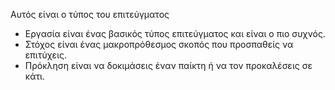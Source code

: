 Αυτός είναι ο τύπος του επιτεύγματος

* Εργασία είναι ένας βασικός τύπος επιτεύγματος και είναι ο πιο συχνός.
* Στόχος είναι ένας μακροπρόθεσμος σκοπός που προσπαθείς να επιτύχεις.
* Πρόκληση είναι να δοκιμάσεις έναν παίκτη ή να τον προκαλέσεις σε κάτι.